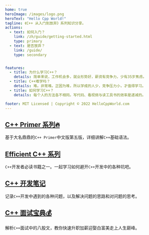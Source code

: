 ```yaml
---
home: true
heroImage: /images/logo.png
heroText: "Hello Cpp World!"
tagline: 《C++ 从入门到放弃》系列知识分享。
actions:
  - text: 如何入门？
    link: /zh/guide/getting-started.html
    type: primary
  - text: 是否放弃？
    link: /guide/
    type: secondary


features:
  - title: 为什么学习C++？
    details: 简单来说，工作机会多，就业形势好，薪资有竞争力，少有35岁焦虑。
  - title: C++难学吗？
    details: 难。非常难。正因为难，所以学成的人少，竞争压力小，才值得学习。
  - title: 如何学习C++？
    details: 每个人的方法各不相同。写代码、看视频与读工具书的效率是递减的。

footer: MIT Licensed | Copyright © 2022 HelloCppWorld.com
---
```


## [C++ Primer 系列:fire:](./cpp_primer/)
基于大名鼎鼎的`C++ Primer`中文版第五版，详细讲解`C++`基础语法。

## [Efficient C++ 系列](./efficient_cpp/)
`C++`开发者必读书籍之一。一起学习如何避开`C++`开发中的各种坑吧。

## [C++ 开发笔记](./cpp_dev_notes/)
记录`C++`开发中遇到的各种问题，以及解决问题的思路和对问题的思考。

## [C++ 面试宝典:moneybag:](./cpp_interview/)
解析`C++`面试中的八股文，教你快速升职加薪迎娶白富美走上人生巅峰。